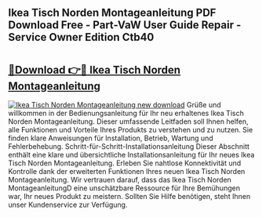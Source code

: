 ## Ikea Tisch Norden Montageanleitung PDF Download Free - Part-VaW User Guide Repair - Service Owner Edition Ctb40

# <h2><a href="http://df7zz6.blite.top/?on=Ikea+Tisch+Norden+Montageanleitung">🔗Download 👉🔴 Ikea Tisch Norden Montageanleitung</a></h2>

[![Ikea Tisch Norden Montageanleitung new download](https://i.imgur.com/lujVjoI.png)](http://df7zz6.blite.top/?on=Ikea+Tisch+Norden+Montageanleitung)
Grüße und willkommen in der Bedienungsanleitung für Ihr neu erhaltenes Ikea Tisch Norden Montageanleitung. Dieser umfassende Leitfaden soll Ihnen helfen, alle Funktionen und Vorteile Ihres Produkts zu verstehen und zu nutzen. Sie finden klare Anweisungen für Installation, Betrieb, Wartung und Fehlerbehebung. Schritt-für-Schritt-Installationsanleitung Dieser Abschnitt enthält eine klare und übersichtliche Installationsanleitung für Ihr neues Ikea Tisch Norden Montageanleitung. Erleben Sie nahtlose Konnektivität und Kontrolle dank der erweiterten Funktionen Ihres neuen Ikea Tisch Norden Montageanleitung. Wir vertrauen darauf, dass das Ikea Tisch Norden MontageanleitungD eine unschätzbare Ressource für Ihre Bemühungen war, Ihr neues Produkt zu meistern. Sollten Sie Hilfe benötigen, steht Ihnen unser Kundenservice zur Verfügung.
